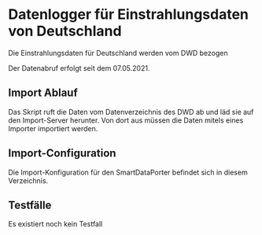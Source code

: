 # Datenlogger für Einstrahlungsdaten von Deutschland
Die Einstrahlungsdaten für Deutschland werden vom DWD bezogen

Der Datenabruf erfolgt seit dem 07.05.2021.

## Import Ablauf
Das Skript ruft die Daten vom Datenverzeichnis des DWD ab und läd sie auf den Import-Server herunter.
Von dort aus müssen die Daten mitels eines Importer importiert werden.

## Import-Configuration

Die Import-Konfiguration für den SmartDataPorter befindet sich in diesem Verzeichnis.

## Testfälle

Es existiert noch kein Testfall